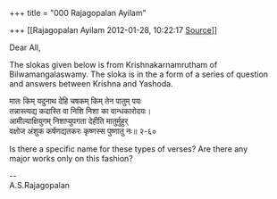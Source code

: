 +++
title = "000 Rajagopalan Ayilam"

+++
[[Rajagopalan Ayilam	2012-01-28, 10:22:17 [Source](https://groups.google.com/g/samskrita/c/43ASCzVsnaQ)]]



Dear All,

The slokas given below is from Krishnakarnamrutham of  
Bilwamangalaswamy. The sloka is in the a form of a series of question  
and answers between Krishna and Yashoda.

मातः किम् यदुनाथ देहि चषकम् किम् तेन पातुम् पयः  
तन्नास्त्यद्य कदास्ति वा निशि निशा का वान्धकारोदयः।  
आमील्याक्षियुगम् निशाप्युपगता देहीति मातुर्मुहुर्  
वक्षोज अंशुक कर्षणद्यतकरः कृष्णस्स पुष्णातु नः॥ २-६०

Is there a specific name for these types of verses? Are there any  
major works only on this fashion?

  
--  
A.S.Rajagopalan  

